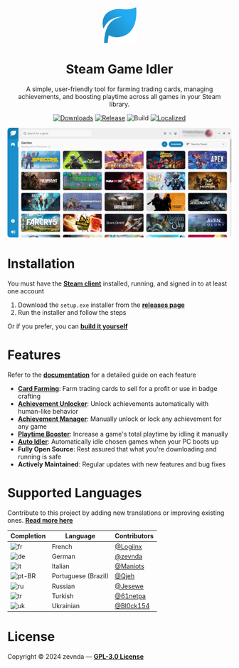 <div align="center">
<img src="./public/logo.png" width="80" alt="app logo">

<h1>Steam Game Idler</h1>

A simple, user-friendly tool for farming trading cards, managing achievements, and boosting playtime across all games in your Steam library.

[![Downloads][downloads]](https://github.com/zevnda/steam-game-idler/releases)
[![Release][release]](https://github.com/zevnda/steam-game-idler/releases/latest)
![Build][build]
[![Localized][localized]](https://github.com/zevnda/steam-game-idler/discussions/148)

<img src="./public/example.png" width="700" alt="example image"><br />
</div>

# Installation
You must have the **[Steam client](https://store.steampowered.com/about)** installed, running, and signed in to at least one account

1. Download the `setup.exe` installer from the **[releases page](https://github.com/zevnda/steam-game-idler/releases/latest)**
2. Run the installer and follow the steps

Or if you prefer, you can **[build it yourself](https://steamgameidler.vercel.app/get-started/build-it-yourself)**

# Features
Refer to the **[documentation](https://steamgameidler.vercel.app/)** for a detailed guide on each feature

* **[Card Farming](https://steamgameidler.vercel.app/features/card-farming)**: Farm trading cards to sell for a profit or use in badge crafting
* **[Achievement Unlocker](https://steamgameidler.vercel.app/features/achievement-unlocker)**: Unlock achievements automatically with human-like behavior
* **[Achievement Manager](https://steamgameidler.vercel.app/features/achievement-manager)**: Manually unlock or lock any achievement for any game
* **[Playtime Booster](https://steamgameidler.vercel.app/features/playtime-booster)**: Increase a game's total playtime by idling it manually
* **[Auto Idler](https://steamgameidler.vercel.app/features/auto-idler)**: Automatically idle chosen games when your PC boots up
* **Fully Open Source**: Rest assured that what you're downloading and running is safe
* **Actively Maintained**: Regular updates with new features and bug fixes

# Supported Languages
Contribute to this project by adding new translations or improving existing ones. **[Read more here](https://github.com/zevnda/steam-game-idler/discussions/148)**

| Completion      | Language            | Contributors                             |
| --------------- | ------------------- | ---------------------------------------- |
| ![fr][fr]       | French              | [@Logiinx](https://github.com/Logiinx)   |
| ![de][de]       | German              | [@zevnda](https://github.com/zevnda)     |
| ![it][it]       | Italian             | [@Maniots](https://github.com/Maniots)   |
| ![pt-BR][pt-BR] | Portuguese (Brazil) | [@Qjeh](https://github.com/Qjeh)         |
| ![ru][ru]       | Russian             | [@Jesewe](https://github.com/Jesewe)     |
| ![tr][tr]       | Turkish             | [@61netpa](https://github.com/61netpa)   |
| ![uk][uk]       | Ukrainian           | [@Bl0ck154](https://github.com/Bl0ck154) |

# License
Copyright © 2024 zevnda — **[GPL-3.0 License](./LICENSE)**

[downloads]: https://img.shields.io/github/downloads/zevnda/steam-game-idler/total?style=for-the-badge&color=%23e86827
[release]: https://img.shields.io/github/v/release/zevnda/steam-game-idler?style=for-the-badge&color=%232d6acc&label=Version
[build]: https://img.shields.io/github/actions/workflow/status/zevnda/steam-game-idler/release.yml?style=for-the-badge&color=%2338ba56
[localized]: https://img.shields.io/badge/dynamic/json?url=https%3A%2F%2Fapibase.vercel.app%2Fapi%2Fcrowdin&query=%24.totalProgress&suffix=%25&style=for-the-badge&label=Localized&color=%23985FCC
[fr]: https://img.shields.io/badge/dynamic/json?url=https%3A%2F%2Fapibase.vercel.app%2Fapi%2Fcrowdin%3FlanguageId%3Dfr&query=%24.progress&suffix=%25&style=for-the-badge&label=&color=%23985FCC
[de]: https://img.shields.io/badge/dynamic/json?url=https%3A%2F%2Fapibase.vercel.app%2Fapi%2Fcrowdin%3FlanguageId%3Dde&query=%24.progress&suffix=%25&style=for-the-badge&label=&color=%23985FCC
[it]: https://img.shields.io/badge/dynamic/json?url=https%3A%2F%2Fapibase.vercel.app%2Fapi%2Fcrowdin%3FlanguageId%3Dit&query=%24.progress&suffix=%25&style=for-the-badge&label=&color=%23985FCC
[pt-BR]: https://img.shields.io/badge/dynamic/json?url=https%3A%2F%2Fapibase.vercel.app%2Fapi%2Fcrowdin%3FlanguageId%3Dpt-BR&query=%24.progress&suffix=%25&style=for-the-badge&label=&color=%23985FCC
[ru]: https://img.shields.io/badge/dynamic/json?url=https%3A%2F%2Fapibase.vercel.app%2Fapi%2Fcrowdin%3FlanguageId%3Dru&query=%24.progress&suffix=%25&style=for-the-badge&label=&color=%23985FCC
[tr]: https://img.shields.io/badge/dynamic/json?url=https%3A%2F%2Fapibase.vercel.app%2Fapi%2Fcrowdin%3FlanguageId%3Dtr&query=%24.progress&suffix=%25&style=for-the-badge&label=&color=%23985FCC
[uk]: https://img.shields.io/badge/dynamic/json?url=https%3A%2F%2Fapibase.vercel.app%2Fapi%2Fcrowdin%3FlanguageId%3Duk&query=%24.progress&suffix=%25&style=for-the-badge&label=&color=%23985FCC